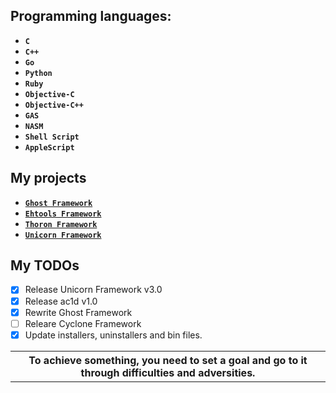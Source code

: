 ## Programming languages:

* **`C`**
* **`C++`**
* **`Go`**
* **`Python`**
* **`Ruby`**
* **`Objective-C`**
* **`Objective-C++`**
* **`GAS`**
* **`NASM`**
* **`Shell Script`**
* **`AppleScript`**

## My projects

* [**`Ghost Framework`**](https://github.com/EntySec/ghost)
* [**`Ehtools Framework`**](https://github.com/entynetproject/ehtools)
* [**`Thoron Framework`**](https://github.com/EntySec/thoron)
* [**`Unicorn Framework`**](https://github.com/EntySec/unicorn)

## My TODOs

- [x] Release Unicorn Framework v3.0
- [x] Release ac1d v1.0
- [x] Rewrite Ghost Framework
- [ ] Releare Cyclone Framework
- [x] Update installers, uninstallers and bin files.

<table><tr><th>
To achieve something, you need to set a goal and go to it through difficulties and adversities.
</th></tr></table>
